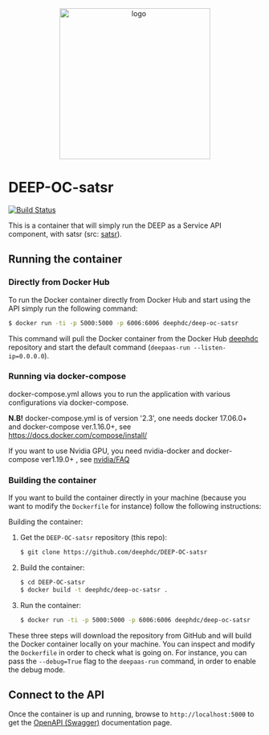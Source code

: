 <div align="center">
<img src="https://marketplace.deep-hybrid-datacloud.eu/images/logo-deep.png" alt="logo" width="300"/>
</div>

# DEEP-OC-satsr

[![Build Status](https://jenkins.indigo-datacloud.eu/buildStatus/icon?job=Pipeline-as-code/DEEP-OC-org/DEEP-OC-satsr/master)](https://jenkins.indigo-datacloud.eu/job/Pipeline-as-code/job/DEEP-OC-org/job/DEEP-OC-satsr/job/master)

This is a container that will simply run the DEEP as a Service API component,
with satsr (src: [satsr](https://github.com/deephdc/satsr)).

    
## Running the container

### Directly from Docker Hub

To run the Docker container directly from Docker Hub and start using the API
simply run the following command:

```bash
$ docker run -ti -p 5000:5000 -p 6006:6006 deephdc/deep-oc-satsr
```

This command will pull the Docker container from the Docker Hub
[deephdc](https://hub.docker.com/u/deephdc/) repository and start the default command (`deepaas-run --listen-ip=0.0.0.0`).

### Running via docker-compose

docker-compose.yml allows you to run the application with various configurations via docker-compose.

**N.B!** docker-compose.yml is of version '2.3', one needs docker 17.06.0+ and docker-compose ver.1.16.0+, see https://docs.docker.com/compose/install/

If you want to use Nvidia GPU, you need nvidia-docker and docker-compose ver1.19.0+ , see [nvidia/FAQ](https://github.com/NVIDIA/nvidia-docker/wiki/Frequently-Asked-Questions#do-you-support-docker-compose)


### Building the container

If you want to build the container directly in your machine (because you want
to modify the `Dockerfile` for instance) follow the following instructions:

Building the container:

1. Get the `DEEP-OC-satsr` repository (this repo):

    ```bash
    $ git clone https://github.com/deephdc/DEEP-OC-satsr
    ```

2. Build the container:

    ```bash
    $ cd DEEP-OC-satsr
    $ docker build -t deephdc/deep-oc-satsr .
    ```

3. Run the container:

    ```bash
    $ docker run -ti -p 5000:5000 -p 6006:6006 deephdc/deep-oc-satsr
    ```

These three steps will download the repository from GitHub and will build the
Docker container locally on your machine. You can inspect and modify the
`Dockerfile` in order to check what is going on. For instance, you can pass the
`--debug=True` flag to the `deepaas-run` command, in order to enable the debug
mode.


## Connect to the API

Once the container is up and running, browse to `http://localhost:5000` to get
the [OpenAPI (Swagger)](https://www.openapis.org/) documentation page.
